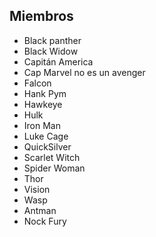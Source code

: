 ## Miembros

* Black panther
* Black Widow
* Capitán America
* Cap Marvel no es un avenger
* Falcon
* Hank Pym
* Hawkeye
* Hulk
* Iron Man
* Luke Cage
* QuickSilver
* Scarlet Witch
* Spider Woman
* Thor
* Vision
* Wasp
* Antman
* Nock Fury
